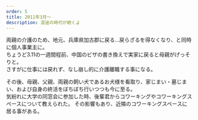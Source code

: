 ```yaml
---
order: 5
title: 2011年3月〜
description: 混迷の時代が続くよ
---
```


両親の介護のため、地元、兵庫県加古郡に戻る…戻らざるを得なくなり、と同時に個人事業主に。  
ちょうど3.11の一週間程前、中国のビザの書き換えで実家に戻ると母親がげっそりと。  
さすがに仕事には戻れず、なし崩し的に介護離職する事になる。

その後、母親、父親、両親の飼い犬であるお犬様を看取り、家じまい・墓じまい、および自身の終活をぼちぼち行いつつも今に至る。  
気紛れに大学の同窓会に参加した時、後輩君からコワーキングやコワーキングスペースについて教えられた。
その影響もあり、近隣のコワーキングスペースに居る事がある。
